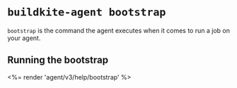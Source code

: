 # `buildkite-agent bootstrap`

`bootstrap` is the command the agent executes when it comes to run a job on
your agent.

## Running the bootstrap

<%= render 'agent/v3/help/bootstrap' %>
